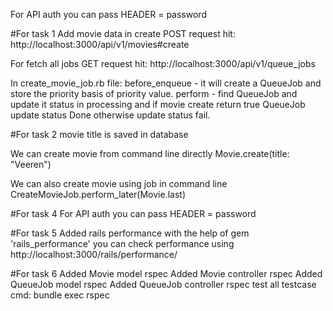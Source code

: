 For API auth you can pass HEADER = password

#For task 1
Add movie data in create POST request
hit: http://localhost:3000/api/v1/movies#create

For fetch all jobs GET request
hit: http://localhost:3000/api/v1/queue_jobs

In create_movie_job.rb file:
before_enqueue - it will create a QueueJob and store the priority basis of priority value.
perform - find QueueJob and update it status in processing and if movie create return true QueueJob update status Done otherwise update status fail.


#For task 2
movie title is saved in database

We can create movie from command line directly
Movie.create(title: "Veeren")

We can also create movie using job in command line
CreateMovieJob.perform_later(Movie.last)

#For task 4
For API auth you can pass HEADER = password

#For task 5
Added rails performance with the help of gem 'rails_performance'
you can check performance using http://localhost:3000/rails/performance/


#For task 6
Added Movie model rspec
Added Movie controller rspec
Added QueueJob model rspec
Added QueueJob controller rspec
test all testcase cmd: bundle exec rspec
